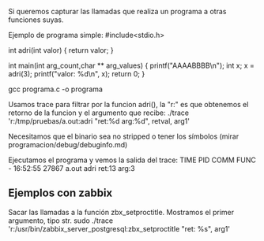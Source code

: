Si queremos capturar las llamadas que realiza un programa a otras funciones suyas.


Ejemplo de programa simple:
#include<stdio.h>

int adri(int valor) {
  return valor;
}

int main(int arg_count,char ** arg_values)
{
 printf("AAAABBBB\n");
 int x;
 x = adri(3);
 printf("valor: %d\n", x);
 return 0;
}


gcc programa.c -o programa

Usamos trace para filtrar por la funcion adri(), la "r:" es que obtenemos el retorno de la funcion y el argumento que recibe:
./trace 'r:/tmp/pruebas/a.out:adri "ret:%d  arg:%d", retval, arg1'

Necesitamos que el binario sea no stripped o tener los símbolos (mirar programacion/debug/debuginfo.md)

Ejecutamos el programa y vemos la salida del trace:
TIME     PID    COMM         FUNC             -
16:52:55 27867  a.out        adri             ret:13  arg:3


## Ejemplos con zabbix
Sacar las llamadas a la función zbx_setproctitle. Mostramos el primer argumento, tipo str.
 sudo ./trace 'r:/usr/bin/zabbix_server_postgresql:zbx_setproctitle "ret: %s", arg1'
